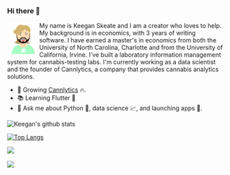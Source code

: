 ### Hi there 👋

<img src="./assets/images/keeganskeate-robohash-human.png" width="75px" height="75px" style="float:left">

My name is Keegan Skeate and I am a creator who loves to help. My background is in economics, with 3 years of writing software. I have earned a master's in economics from both the University of North Carolina, Charlotte and from the University of California, Irvine. I've built a laboratory information management system for cannabis-testing labs. I'm currently working as a data scientist and the founder of Cannlytics, a company that provides cannabis analytics solutions.

- 🌱 Growing [Cannlytics](https://cannlytics.com) 🔥.
- 📚 Learning Flutter 💙
- 💬 Ask me about Python 🐍, data science 📈, and launching apps 🚀.

![Keegan's github stats](https://github-readme-stats.vercel.app/api?username=keeganskeate&show_icons=true&bg_color=30,e96443,904e95&title_color=fff&text_color=fff&count_private=true)

[![Top Langs](https://github-readme-stats.vercel.app/api/top-langs/?username=keeganskeate&layout=compact&bg_color=30,e96443,904e95&title_color=fff&text_color=fff)](https://github.com/keeganskeate/github-readme-stats)

<p>
<a href="https://www.linkedin.com/in/keegan-skeate-2181b1bb//">
  <img src="https://img.shields.io/badge/linkedin-%230077B5.svg?&style=for-the-badge&logo=linkedin&logoColor=white" />
</a>
</p>
<p>
<a href="mailto:keeganskeate@gmail.com">
  <img src="https://img.shields.io/badge/email me-%23D14836.svg?&style=for-the-badge&logo=gmail&logoColor=white" />
</a>
</p>
